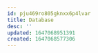 ```yaml
---
id: pju469ro805gknxx6p4lvar
title: Database
desc: ''
updated: 1647068951391
created: 1647068577306
---
```


